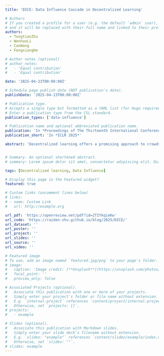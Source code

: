 ```yaml
---
title: 'DICE: Data Influence Cascade in Decentralized Learning'

# Authors
# If you created a profile for a user (e.g. the default `admin` user), write the username (folder name) here
# and it will be replaced with their full name and linked to their profile.
authors:
  - TongtianZhu
  - WenhaoLi
  - CanWang
  - FengxiangHe

# Author notes (optional)
# author_notes:
#   - 'Equal contribution'
#   - 'Equal contribution'

date: '2025-04-23T00:00:00Z'

# Schedule page publish date (NOT publication's date).
publishDate: '2025-04-23T00:00:00Z'

# Publication type.
# Accepts a single type but formatted as a YAML list (for Hugo requirements).
# Enter a publication type from the CSL standard.
publication_types: ['data-influence']

# Publication name and optional abbreviated publication name.
publication: 'In *Proceedings of The Thirteenth International Conference on Learning Representations*'
publication_short: 'In *ICLR 2025*'

abstract: 'Decentralized learning offers a promising approach to crowdsource data consumptions and computational workloads across geographically distributed compute interconnected through peer-to-peer networks, accommodating the exponentially increasing demands. However, proper incentives are still in absence, considerably discouraging participation. Our vision is that a fair incentive mechanism relies on fair attribution of contributions to participating nodes, which faces non-trivial challenges arising from the localized connections making influence ``cascade'' in a decentralized network. To overcome this, we design the first method to estimate Data Influence CascadE (DICE) in a decentralized environment. Theoretically, the framework derives tractable approximations of influence cascade over arbitrary neighbor hops, suggesting the influence cascade is determined by an interplay of data, communication topology, and the curvature of loss landscape.DICE also lays the foundations for applications including selecting suitable collaborators and identifying malicious behaviors.'


# Summary. An optional shortened abstract.
# summary: Lorem ipsum dolor sit amet, consectetur adipiscing elit. Duis posuere tellus ac convallis placerat. Proin tincidunt magna sed ex sollicitudin condimentum.

tags: [Decentralized learning, Data Influence]

# Display this page in the Featured widget?
featured: true

# Custom links (uncomment lines below)
# links:
# - name: Custom Link
#   url: http://example.org

url_pdf: 'https://openreview.net/pdf?id=2TIYkqieKw'
url_code: 'https://raiden-zhu.github.io/blog/2025/DICE/'
url_dataset: ''
url_poster: ''
url_project: ''
url_slides: ''
url_source: ''
url_video: ''

# Featured image
# To use, add an image named `featured.jpg/png` to your page's folder.
# image:
#   caption: 'Image credit: [**Unsplash**](https://unsplash.com/photos/pLCdAaMFLTE)'
#   focal_point: ''
#   preview_only: false

# Associated Projects (optional).
#   Associate this publication with one or more of your projects.
#   Simply enter your project's folder or file name without extension.
#   E.g. `internal-project` references `content/project/internal-project/index.md`.
#   Otherwise, set `projects: []`.
# projects:
#   - example

# Slides (optional).
#   Associate this publication with Markdown slides.
#   Simply enter your slide deck's filename without extension.
#   E.g. `slides: "example"` references `content/slides/example/index.md`.
#   Otherwise, set `slides: ""`.
# slides: example
---
```


<!-- {{% callout note %}}
Click the _Cite_ button above to demo the feature to enable visitors to import publication metadata into their reference management software.
{{% /callout %}}

{{% callout note %}}
Create your slides in Markdown - click the _Slides_ button to check out the example.
{{% /callout %}}

Add the publication's **full text** or **supplementary notes** here. You can use rich formatting such as including [code, math, and images](https://docs.hugoblox.com/content/writing-markdown-latex/). -->
